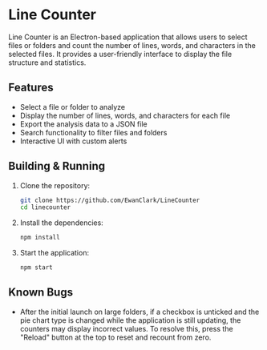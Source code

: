 # Line Counter

Line Counter is an Electron-based application that allows users to select files or folders and count the number of lines, words, and characters in the selected files. It provides a user-friendly interface to display the file structure and statistics.

## Features

- Select a file or folder to analyze
- Display the number of lines, words, and characters for each file
- Export the analysis data to a JSON file
- Search functionality to filter files and folders
- Interactive UI with custom alerts

## Building & Running

1. Clone the repository:
    ```sh
    git clone https://github.com/EwanClark/LineCounter
    cd linecounter
    ```

2. Install the dependencies:
    ```sh
    npm install
    ```

3. Start the application:
    ```sh
    npm start
    ```

## Known Bugs
- After the initial launch on large folders, if a checkbox is unticked and the pie chart type is changed while the application is still updating, the counters may display incorrect values. To resolve this, press the "Reload" button at the top to reset and recount from zero.
